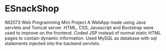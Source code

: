 # ESnackShop
IM2073 Web Programming Mini Project 
A WebApp made using Java servlets and Tomcat server. HTML, CSS, Javascript and Bootstrap were used to improve on the frontend. Coded JSP instead of normal static HTML pages to contain dynamic information. Used MySQL as database with sql statements injected into the backend servlets.
